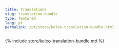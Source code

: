 ```yaml
---
title: Translations
slug: translation-bundle
type: featured
lang: pt
permalink: /pt/store/keleo-translation-bundle.html
---
```


{% include store/keleo-translation-bundle.md %}
